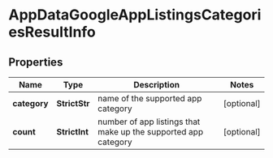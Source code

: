 # AppDataGoogleAppListingsCategoriesResultInfo


## Properties

| Name | Type | Description | Notes |
|------------ | ------------- | ------------- | -------------|
**category** | **StrictStr** | name of the supported app category |[optional]|
**count** | **StrictInt** | number of app listings that make up the supported app category |[optional]|